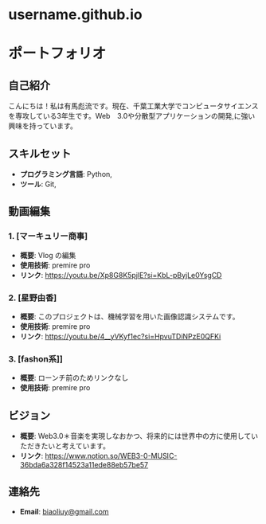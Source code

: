 # username.github.io
# ポートフォリオ

## 自己紹介
こんにちは！私は有馬彪流です。現在、千葉工業大学でコンピュータサイエンスを専攻している3年生です。Web　3.0や分散型アプリケーションの開発,に強い興味を持っています。

## スキルセット
- **プログラミング言語**: Python, 
- **ツール**: Git,

## 動画編集

### 1. [マーキュリー商事]
- **概要**: Vlog の編集
- **使用技術**: premire pro
- **リンク**: https://youtu.be/Xp8G8K5pjlE?si=KbL-pByjLe0YsgCD

### 2. [星野由香]
- **概要**: このプロジェクトは、機械学習を用いた画像認識システムです。
- **使用技術**: premire pro
- **リンク**: https://youtu.be/4__yVKyf1ec?si=HpvuTDiNPzE0QFKi

### 3. [fashon系]]
- **概要**: ローンチ前のためリンクなし　
- **使用技術**: premire pro

## ビジョン
- **概要**: Web3.0＊音楽を実現しなおかつ、将来的には世界中の方に使用していただきたいと考えています。
- **リンク**: https://www.notion.so/WEB3-0-MUSIC-36bda6a328f14523a11ede88eb57be57

## 連絡先
- **Email**: biaoliuy@gmail.com


